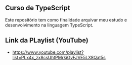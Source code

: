 ## Curso de TypeScript

Este repositório tem como finalidade arquivar meu estudo e desenvolvimento na linguagem TypeScript.

## Link da PLaylist (YouTube)
- https://www.youtube.com/playlist?list=PLx4x_zx8csUhtPMrkiGvFJVE5LX8Qat5s
  




